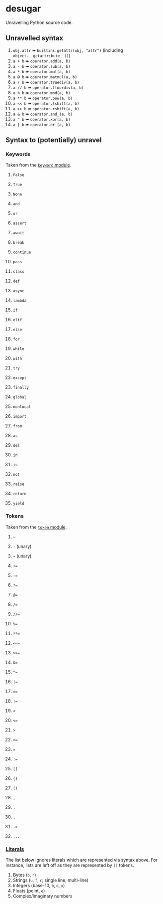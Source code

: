 # desugar
Unravelling Python source code.


## Unravelled syntax

1. `obj.attr` ➠ `builtins.getattr(obj, "attr")` (including `object.__getattribute__()`)
1. `a + b` ➠ `operator.add(a, b)`
1. `a - b` ➠ `operator.sub(a, b)`
1. `a * b` ➠ `operator.mul(a, b)`
1. `a @ b` ➠ `operator.matmul(a, b)`
1. `a / b` ➠ `operator.truediv(a, b)`
1. `a // b` ➠ `operator.floordiv(a, b)`
1. `a % b` ➠ `operator.mod(a, b)`
1. `a ** b` ➠ `operator.pow(a, b)`
1. `a << b` ➠ `operator.lshift(a, b)`
1. `a >> b` ➠ `operator.rshift(a, b)`
1. `a & b` ➠ `operator.and_(a, b)`
1. `a ^ b` ➠ `operator.xor(a, b)`
1. `a | b` ➠ `operator.or_(a, b)`

## Syntax to (potentially) unravel

### Keywords
Taken from the [`keyword` module](https://github.com/python/cpython/blob/v3.8.3/Lib/keyword.py).

1. `False`
1. `True`
1. `None`

1. `and`
1. `or`

1. `assert`
1. `await`

1. `break`
1. `continue`
1. `pass`

1. `class`
1. `def`
1. `async`
1. `lambda`

1. `if`
1. `elif`
1. `else`
1. `for`
1. `while`
1. `with`

1. `try`
1. `except`
1. `finally`

1. `global`
1. `nonlocal`

1. `import`
1. `from`
1. `as`

1. `del`
1. `in`
1. `is`
1. `not`

1. `raise`
1. `return`
1. `yield`

### Tokens
Taken from the [`token` module](https://github.com/python/cpython/blob/v3.8.3/Lib/token.py).

1. `~`
1. `-` (unary)
1. `+` (unary)

1. `+=`
1. `-=`
1. `*=`
1. `@=`
1. `/=`
1. `//=`
1. `%=`
1. `**=`
1. `<<=`
1. `>>=`
1. `&=`
1. `^=`
1. `|=`

1. `==`
1. `!=`
1. `<`
1. `<=`
1. `>`
1. `>=`

1. `=`
1. `:=`

1. `[]`
1. `{}`

1. `()`
1. `,`
1. `:`
1. `;`

1. `->`

1. `...`

### [Literals](https://docs.python.org/3.8/reference/lexical_analysis.html#literals)

The list below ignores literals which are represented via syntax above.
For instance, lists are left off as they are represented by `[]` tokens.

1. Bytes (`b`, `r`)
1. Strings (`u`, `f`, `r`; single line, multi-line)
1. Integers (base-10, `b`, `o`, `x`)
1. Floats (point, `e`)
1. Complex/imaginary numbers
